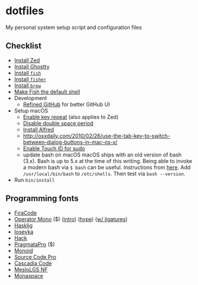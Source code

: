 # dotfiles

My personal system setup script and configuration files

## Checklist

- [Install Zed](https://zed.dev/download)
- [Install Ghostty](https://ghostty.org)
- [Install `fish`](https://fishshell.com)
- [Install `fisher`](https://github.com/jorgebucaran/fisher)
- [Install `brew`](https://brew.sh)
- [Make Fish the default shell](https://gist.github.com/gagarine/cf3f65f9be6aa0e105b184376f765262?permalink_comment_id=3960962#gistcomment-3960962)
- Development
  - [Refined GitHub](https://chrome.google.com/webstore/detail/refined-github/hlepfoohegkhhmjieoechaddaejaokhf) for better GitHub UI
- Setup macOS
  - [Enable key repeat](https://stackoverflow.com/questions/39972335/how-do-i-press-and-hold-a-key-and-have-it-repeat-in-vscode) (also applies to Zed)
  - [Disable double space period](http://osxdaily.com/2019/03/27/disable-period-typing-shortcut-mac/)
  - [Install Alfred](https://www.alfredapp.com/)
  - http://osxdaily.com/2010/02/26/use-the-tab-key-to-switch-between-dialog-buttons-in-mac-os-x/
  - [Enable Touch ID for sudo](https://www.imore.com/how-use-sudo-your-mac-touch-id)
  - update bash on macOS
    macOS ships with an old version of bash (3.x). Bash is up to 5.x at the time of this writing. Being able to invoke a modern bash via `$ bash` can be useful.
    Instructions from [here](https://apple.stackexchange.com/questions/55989/change-my-shell-to-a-different-bash-version-at-usr-local-bin-bash/55998). Add `/usr/local/bin/bash` to `/etc/shells`. Then test via `bash --version`.
- Run `bin/install`

## Programming fonts

- [FiraCode](https://github.com/tonsky/FiraCode)
- [Operator Mono](https://www.typography.com/fonts/operator/styles/) (\$) ([intro](https://www.typography.com/blog/introducing-operator)) ([hype](https://twitter.com/dan_abramov/status/700439594337222657/photo/1)) ([w/ ligatures](https://github.com/kiliman/operator-mono-lig))
- [Hasklig](https://github.com/i-tu/Hasklig)
- [Iosevka](https://github.com/be5invis/Iosevka)
- [Hack](https://github.com/source-foundry/Hack)
- [PragmataPro](https://www.fsd.it/shop/fonts/pragmatapro/) (\$)
- [Monoid](https://github.com/larsenwork/monoid)
- [Source Code Pro](https://github.com/adobe-fonts/source-code-pro)
- [Cascadia Code](https://github.com/microsoft/cascadia-code)
- [MesloLGS NF](https://github.com/IlanCosman/tide#meslo-nerd-font)
- [Monaspace](https://github.com/githubnext/monaspace)
